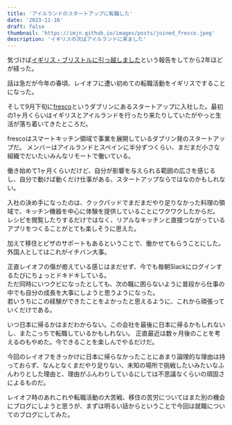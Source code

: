 ```yaml
---
title: 'アイルランドのスタートアップに転職した'
date: '2023-11-16'
draft: false
thumbnail: 'https://imjn.github.io/images/posts/joined_fresco.jpeg'
description: 'イギリスの次はアイルランドに来ました'
---
```


気づけば[イギリス・ブリストルに引っ越しました](http://localhost:3000/posts/moved-to-bristol)という報告をしてから2年ほどが経った。

話は急だが今年の春頃、レイオフに遭い初めての転職活動をイギリスですることになった。

そして9月下旬に[fresco](https://frescocooks.com/)というダブリンにあるスタートアップに入社した。最初の1ヶ月くらいはイギリスとアイルランドを行ったり来たりしていたがやっと生活が落ち着いてきたところだ。

frescoはスマートキッチン領域で事業を展開しているダブリン発のスタートアップだ。
メンバーはアイルランドとスペインに半分ずつくらい、まだまだ小さな組織でだいたいみんなリモートで働いている。

働き始めて1ヶ月くらいだけど、自分が影響を与えられる範囲の広さを感じるし、自分で動けば動くだけ仕事がある、スタートアップならではなのかもしれない。

入社の決め手になったのは、クックパッドでまだまだやり足りなかった料理の領域で、キッチン機器を中心に体験を提供していることにワクワクしたからだ。
レシピを閲覧したりするだけではなく、リアルなキッチンと直接つながっているアプリをつくることがとても楽しそうに思えた。

加えて移住とビザのサポートもあるということで、働かせてもらうことにした。外国人としてはこれがイチバン大事。

正直レイオフの傷が癒えている感じはまだせず、今でも毎朝Slackにログインするたびにちょっとドキドキしている。  
ただ同時にいつクビになったとしても、次の職に困らないように普段から仕事の中でも自分の成長を大事にしようと思うようになった。  
若いうちにこの経験ができたことをよかったと思えるように、これから頑張っていくだけである。

いつ日本に帰るかはまだわからない。この会社を最後に日本に帰るかもしれないし、またこっちで転職しているかもしれない。
正直最近は数ヶ月後のことを考えるのもやめた。今できることを楽しんでやるだけだ。

今回のレイオフをきっかけに日本に帰らなかったことにあまり論理的な理由は持っておらず、なんとなくまだやり足りない、未知の場所で挑戦したいみたいなふんわりとした理由と、理由がふんわりしているにしては不思議なくらいの頑固さによるものだ。

レイオフ時のあれこれや転職活動の大苦戦、移住の苦労についてはまた別の機会にブログにしようと思うが、まずは明るい話からということで今回は就職についてのブログにしてみた。
